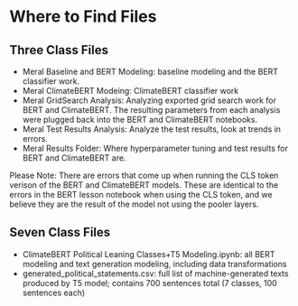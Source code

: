 # Where to Find Files

## Three Class Files

* Meral Baseline and BERT Modeling: baseline modeling and the BERT classifier work. 
* Meral ClimateBERT Modeing: ClimateBERT classifier work
* Meral GridSearch Analysis: Analyzing exported grid search work for BERT and ClimateBERT. The resulting parameters from each analysis were plugged back into the BERT and ClimateBERT notebooks.
* Meral Test Results Analysis: Analyze the test results, look at trends in errors.
* Meral Results Folder: Where hyperparameter tuning and test results for BERT and ClimateBERT are.

Please Note: There are errors that come up when running the CLS token verison of the BERT and ClimateBERT models. These are identical to the errors in the BERT lesson notebook when using the CLS token, and we believe they are the result of the model not using the pooler layers.

## Seven Class Files

* ClimateBERT Political Leaning Classes+T5 Modeling.ipynb: all BERT modeling and text generation modeling, including data transformations
* generated_political_statements.csv: full list of machine-generated texts produced by T5 model; contains 700 sentences total (7 classes, 100 sentences each)
